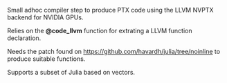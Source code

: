 
Small adhoc compiler step to produce PTX code using the LLVM NVPTX backend for NVIDIA GPUs.

Relies on the __@code_llvm__ function for extrating a LLVM function declaration.

Needs the patch found on https://github.com/havardh/julia/tree/noinline to produce suitable functions.

Supports a subset of Julia based on vectors. 
